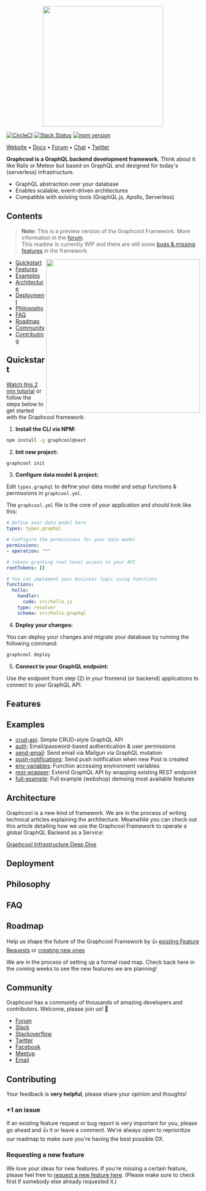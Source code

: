 <p align="center"><a href="https://www.graph.cool"><img src="https://imgur.com/NNp55eL.png" width="314"></a></p>

[![CircleCI](https://circleci.com/gh/graphcool/graphcool.svg?style=shield)](https://circleci.com/gh/graphcool/graphcool) [![Slack Status](https://slack.graph.cool/badge.svg)](https://slack.graph.cool) [![npm version](https://img.shields.io/badge/npm%20package-next-brightgreen.svg)](https://badge.fury.io/js/graphcool)

[Website](https://www.graph.cool/) • [Docs](https://docs-next.graph.cool/) • [Forum](https://www.graph.cool/forum) • [Chat](https://slack.graph.cool/) • [Twitter](https://twitter.com/graphcool)


**Graphcool is a GraphQL backend development framework.** Think about it like Rails or Meteor but based on GraphQL and designed for today's (serverless) infrastructure.

* GraphQL abstraction over your database
* Enables scalable, event-driven architectures
* Compatible with existing tools (GraphQL.js, Apollo, Serverless)

## Contents

> **Note:** This is a preview version of the Graphcool Framework. More information in the [forum](https://www.graph.cool/forum/t/feedback-new-cli-beta/949).<br>
> This readme is currently WIP and there are still some [bugs & missing features]() in the framework.

<img align="right" width="400" src="https://imgur.com/EsopgE3.gif" />

* [Quickstart](#quickstart)
* [Features](#features)
* [Examples](#examples)
* [Architecture](#architecture)
* [Deployment](#deployment)
* [Philosophy](#philosophy)
* [FAQ](#faq)
* [Roadmap](#roadmap)
* [Community](#community)
* [Contributing](#contributing)

## Quickstart

[Watch this 2 min tutorial](https://www.youtube.com/watch?v=gg_SJ8a5xpA) or follow the steps below to get started with the Graphcool framework:

1. **Install the CLI via NPM:**

  ```sh
  npm install -g graphcool@next
  ```

2. **Init new project:**

  ```sh
  graphcool init
  ```

3. **Configure data model & project:**

  Edit `types.graphql` to define your data model and setup functions & permissions in  `graphcool.yml`.

  The `graphcool.yml` file is the core of your application and should look like this:

  ```yml
  # Define your data model here
  types: types.graphql

  # Configure the permissions for your data model
  permissions:
  - operation: "*"

  # tokens granting root level access to your API
  rootTokens: []

  # You can implement your business logic using functions
  functions:
    hello:
      handler:
        code: src/hello.js
      type: resolver
      schema: src/hello.graphql
  ```

4. **Deploy your changes:**

  You can deploy your changes and migrate your database by running the following command:

  ```sh
  graphcool deploy
  ```

5. **Connect to your GraphQL endpoint:**

  Use the endpoint from step (2) in your frontend (or backend) applications to connect to your GraphQL API.

## Features


## Examples

* [crud-api](examples/crud-api): Simple CRUD-style GraphQL API
* [auth](examples/auth): Email/password-based authentication & user permissions
* [send-email](examples/send-email): Send email via Mailgun via GraphQL mutation
* [push-notifications](examples/push-notifications): Send push notification when new Post is created
* [env-variables](examples/env-variables): Function accessing environment variables
* [rest-wrapper](examples/rest-wrapper): Extend GraphQL API by wrapping existing REST endpoint
* [full-example](examples/full-example): Full example (webshop) demoing most available features

## Architecture

Graphcool is a new kind of framework. We are in the process of writing technical articles explaining the architecture. Meanwhile you can check out this article detailing how we use the Graphcool Framework to operate a global GraphQL Backend as a Service:

[Graphcool Infrastructure Deep Dive](https://blog.graph.cool/new-regions-and-improved-performance-7bbc0a35c880)

## Deployment

## Philosophy

## FAQ

## Roadmap

Help us shape the future of the Graphcool Framework by :thumbsup: [existing Feature Requests](https://github.com/graphcool/graphcool/issues?q=is%3Aopen+is%3Aissue+label%3Akind%2Ffeature) or [creating new ones](https://github.com/graphcool/graphcool/issues/new)

We are in the process of setting up a formal road map. Check back here in the coming weeks to see the new features we are planning!

## Community

Graphcool has a community of thousands of amazing developers and contributors. Welcome, please join us! 👋

- [Forum](https://www.graph.cool/forum)
- [Slack](https://slack.graph.cool/)
- [Stackoverflow](https://stackoverflow.com/questions/tagged/graphcool)
- [Twitter](https://twitter.com/graphcool)
- [Facebook](https://www.facebook.com/GraphcoolHQ)
- [Meetup](https://www.meetup.com/graphql-berlin)
- [Email](hello@graph.cool)


## Contributing

Your feedback is **very helpful**, please share your opinion and thoughts!

### +1 an issue

If an existing feature request or bug report is very important for you, please go ahead and :+1: it or leave a comment. We're always open to reprioritize our roadmap to make sure you're having the best possible DX.

### Requesting a new feature

We love your ideas for new features. If you're missing a certain feature, please feel free to [request a new feature here](https://github.com/graphcool/graphcool/issues/new). (Please make sure to check first if somebody else already requested it.)
